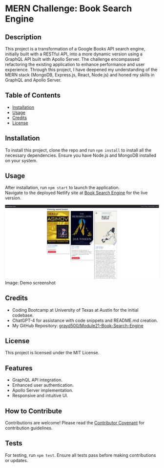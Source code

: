 # MERN Challenge: Book Search Engine

## Description

This project is a transformation of a Google Books API search engine, initially built with a RESTful API, into a more dynamic version using a GraphQL API built with Apollo Server. The challenge encompassed refactoring the existing application to enhance performance and user experience. Through this project, I have deepened my understanding of the MERN stack (MongoDB, Express.js, React, Node.js) and honed my skills in GraphQL and Apollo Server.

## Table of Contents

- [Installation](#installation)
- [Usage](#usage)
- [Credits](#credits)
- [License](#license)

## Installation

To install this project, clone the repo and run `npm install` to install all the necessary dependencies. Ensure you have Node.js and MongoDB installed on your system.

## Usage

After installation, run `npm start` to launch the application.  
 Navigate to the deployed Netlify site at [Book Search Engine](https://main--adorable-bavarois-5a186a.netlify.app/) for the live version.

![Book Search Engine Screenshot](/images/screenshot.png)
Image: Demo screenshot  

## Credits

- Coding Bootcamp at University of Texas at Austin for the initial codebase.
- ChatGPT-4 for assistance with code snippets and README.md creation.
- My GitHub Repository: [grayd500/Module21-Book-Search-Engine](https://github.com/grayd500/Module21-Book-Search-Engine)

## License

This project is licensed under the MIT License.

## Features

- GraphQL API integration.
- Enhanced user authentication.
- Apollo Server implementation.
- Responsive and intuitive UI.

## How to Contribute

Contributions are welcome! Please read the [Contributor Covenant](https://www.contributor-covenant.org/) for contribution guidelines.

## Tests

For testing, run `npm test`. Ensure all tests pass before making contributions or updates.

